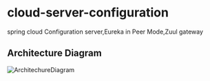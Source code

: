 # cloud-server-configuration
spring cloud Configuration server,Eureka in Peer Mode,Zuul gateway
## Architecture Diagram

![ArchitechureDiagram](https://user-images.githubusercontent.com/45845757/59155377-c4f2e380-8aa5-11e9-90a9-d50bd9521e04.jpg)
